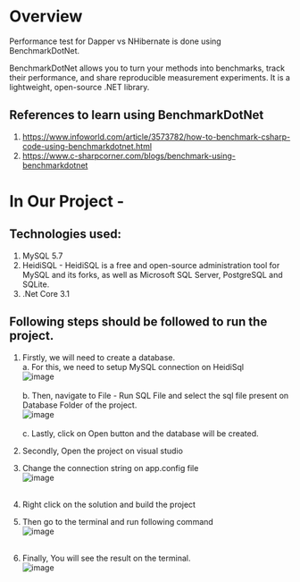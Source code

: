 # Overview
Performance test for Dapper vs NHibernate is done using BenchmarkDotNet.

BenchmarkDotNet allows you to turn your methods into benchmarks, track their performance, and share reproducible measurement experiments. It is a lightweight, open-source .NET library.

## References to learn using BenchmarkDotNet
  1. https://www.infoworld.com/article/3573782/how-to-benchmark-csharp-code-using-benchmarkdotnet.html
  2. https://www.c-sharpcorner.com/blogs/benchmark-using-benchmarkdotnet

# In Our Project -
## Technologies used:
  1. MySQL 5.7
  2. HeidiSQL - HeidiSQL is a free and open-source administration tool for MySQL and its forks, as well as Microsoft SQL Server, PostgreSQL and SQLite.
  3. .Net Core 3.1

## Following steps should be followed to run the project.

  1. Firstly, we will need to create a database. <br />
     a. For this, we need to setup MySQL connection on HeidiSql <br />
      ![image](https://user-images.githubusercontent.com/101630934/158521700-8784e8cb-2876-446f-b208-2d27b33bb15a.png) <br /><br />
     b. Then, navigate to File - Run SQL File and select the sql file present on Database Folder of the project. <br />
      ![image](https://user-images.githubusercontent.com/101630934/158522220-9ea4368f-20e3-4aa7-8e2b-d6f4a38c9bed.png) <br /><br />
     c. Lastly, click on Open button and the database will be created. <br />
     
  2. Secondly, Open the project on visual studio <br />
  3. Change the connection string on app.config file <br />
    ![image](https://user-images.githubusercontent.com/101630934/158523938-83855433-7655-45d1-86f2-633f61d1ce19.png) <br /><br />
   
  4. Right click on the solution and build the project <br />
  5. Then go to the terminal and run following command <br />
     ![image](https://user-images.githubusercontent.com/101630934/158523036-6d3c1e47-73f3-42dc-bef6-4e6430ba5b97.png) <br /><br />
  6. Finally, You will see the result on the terminal. <br />
    ![image](https://user-images.githubusercontent.com/101630934/158559269-835fd9ed-976e-4895-8644-19b8e14f2e29.png) <br /><br />

 

